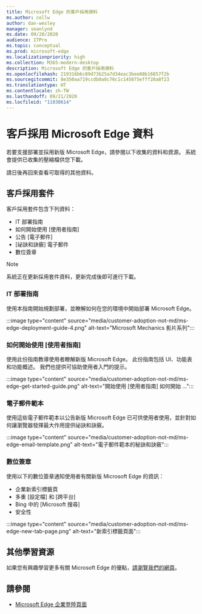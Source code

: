 ```yaml
---
title: Microsoft Edge 的客戶採用資料
ms.author: collw
author: dan-wesley
manager: seanlynd
ms.date: 09/20/2020
audience: ITPro
ms.topic: conceptual
ms.prod: microsoft-edge
ms.localizationpriority: high
ms.collection: M365-modern-desktop
description: Microsoft Edge 的客戶採用資料
ms.openlocfilehash: 219316b6c89d73b25a7d34eac3bee88b16857f2b
ms.sourcegitcommit: 8e350aa719ccdb0a8c76c1c145875efff28a8f23
ms.translationtype: HT
ms.contentlocale: zh-TW
ms.lasthandoff: 09/21/2020
ms.locfileid: "11030614"
---
```

# 客戶採用 Microsoft Edge 資料

若要支援部署並採用新版 Microsoft Edge，請參閱以下收集的資料和資源。 系統會提供已收集的壓縮檔供您下載。

請日後再回來查看可取得的其他資料。

## 客戶採用套件

客戶採用套件包含下列資料：

- IT 部署指南
- 如何開始使用 [使用者指南]
- 公告 [電子郵件]
- [祕訣和訣竅] 電子郵件
- 數位簽章

> [!NOTE]
> 系統正在更新採用套件資料，更新完成後即可進行下載。
<!--
[Download customer adoption kit](https://download.microsoft.com/download/0/4/2/0426ffdf-e33c-4177-b0f8-a13a43719c63/Commercial%Adoption%Kit%-%Microsoft%Edge.zip)-->

### IT 部署指南

使用本指南開始規劃部署，並瞭解如何在您的環境中開始部署 Microsoft Edge。

:::image type="content" source="media/customer-adoption-not-md/ms-edge-deployment-guide-4.png" alt-text="Microsoft Mechanics 影片系列":::

### 如何開始使用 [使用者指南]

使用此份指南教導使用者瞭解新版 Microsoft Edge。 此份指南包括 UI、功能表和功能概述。 我們也提供可協助使用者入門的提示。

:::image type="content" source="media/customer-adoption-not-md/ms-edge-get-started-guide.png" alt-text="開始使用 [使用者指南] 如何開始 ...":::

### 電子郵件範本

使用這些電子郵件範本以公告新版 Microsoft Edge 已可供使用者使用，並針對如何讓瀏覽器發揮最大作用提供祕訣和訣竅。

:::image type="content" source="media/customer-adoption-not-md/ms-edge-email-template.png" alt-text="電子郵件範本的秘訣和訣竅":::

### 數位簽章

使用以下的數位簽章通知使用者有關新版 Microsoft Edge 的資訊：

- 企業新索引標籤頁
- 多重 [設定檔] 和 [跨平台]
- Bing 中的 [Microsoft 搜尋]
- 安全性

:::image type="content" source="media/customer-adoption-not-md/ms-edge-new-tab-page.png" alt-text="新索引標籤頁面":::

## 其他學習資源

如果您有興趣學習更多有關 Microsoft Edge 的優點，[請瀏覽我們的網頁](https://www.microsoft.com/edge/business)。

## 請參閱

- [Microsoft Edge 企業登陸頁面](https://aka.ms/EdgeEnterprise)
